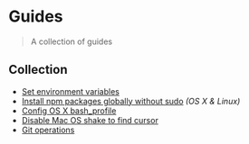 # Guides
> A collection of guides

## Collection

- [Set environment variables](set-environment-variables.md)
- [Install npm packages globally without sudo](npm-global-without-sudo.md) *(OS X & Linux)*
- [Config OS X bash_profile](mac-bash-profile.md)
- [Disable Mac OS shake to find cursor](disable-shake-to-find-cursor-mac-os-x.md)
- [Git operations](Git-operations.md)
